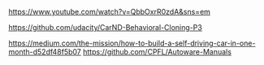https://www.youtube.com/watch?v=QbbOxrR0zdA&sns=em


https://github.com/udacity/CarND-Behavioral-Cloning-P3

https://medium.com/the-mission/how-to-build-a-self-driving-car-in-one-month-d52df48f5b07
https://github.com/CPFL/Autoware-Manuals
